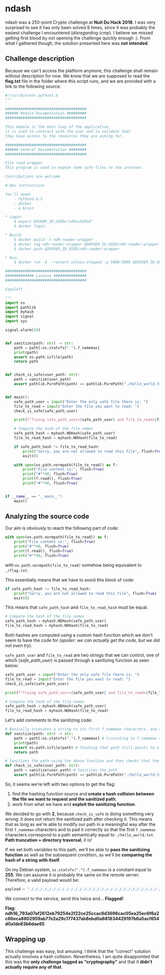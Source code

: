 # ndash

ndash was a 250-point Crypto challenge at **Nuit Du Hack 2018**. I was very surprised to see it has only been solved 8 times, since it was probably the easiest challenge I encountered (*disregarding icmp*). I believe we missed getting first blood by not opening the challenge quickly enough :). From what I gathered though, the solution presented here was **not intended**.

## Challenge description

Because we can't access the platform anymore, this challenge shall remain without description for now.
We know that we are supposed to read the **flag.txt** file in the folder where this script runs, and we are provided with a link to the following source:

```python
#!/usr/bin/env python3.6
"""

#####################################
###### Module Documentation #########
#####################################

This module is the main loop of the application,
it is used to interact with the user and to validate that
they have access to the resources they are asking for.

#####################################
###### General Documentation ########
#####################################

File read wrapper.
This program is used to expose some safe files to the internet.

Contributions are welcome.

# Dev instructions

You'll need:
    - Python3.6.5
    - docker
    - a brain

* Login:
    $ export DOCKER_ID_USER="ndhovh2018"
    $ docker login

* Build:
    $ docker build -t ndh-reader-wrapper .
    $ docker tag ndh-reader-wrapper $DOCKER_ID_USER/ndh-reader-wrapper
    $ docker push $DOCKER_ID_USER/ndh-reader-wrapper

* Run:
    $ docker run -d --restart unless-stopped -p 5000:5000 $DOCKER_ID_USER/ndh-reader-wrapper

#####################################
############# License ###############
#####################################

Copyleft

"""
import os
import pathlib
import myhash
import signal
import sys

signal.alarm(20)


def sanitize(path: str) -> str:
    path = path[:os.statvfs(".").f_namemax]
    print(path)
    assert os.path.isfile(path)
    return path


def check_is_safe(user_path: str):
    path = sanitize(user_path)
    assert pathlib.PurePath(path) == pathlib.PurePath("./hello_world.txt")


def main():
    safe_path_user = input("Enter the only safe file there is: ")
    file_to_read = input("Enter the file you want to read: ")
    check_is_safe(safe_path_user)

    print(f"Trying safe_path_user={safe_path_user} and file_to_read={file_to_read}", file=sys.stderr)

    # Compute the hash of the file names
    safe_path_hash = myhash.NDHash(safe_path_user)
    file_to_read_hash = myhash.NDHash(file_to_read)

    if safe_path_hash != file_to_read_hash:
        print("Sorry, you are not allowed to read this file", flush=True)
        exit(0)

    with open(os.path.normpath(file_to_read)) as f:
        print("File content is:", flush=True)
        print("#"*40, flush=True)
        print(f.read(), flush=True)
        print("#"*40, flush=True)


if __name__ == "__main__":
    main()
```

## Analyzing the source code

Our aim is obviously to reach the following part of code:

```python
with open(os.path.normpath(file_to_read)) as f:
	print("File content is:", flush=True)
	print("#"*40, flush=True)
	print(f.read(), flush=True)
	print("#"*40, flush=True)
```

with `os.path.normpath(file_to_read)` somehow being equivalent to `./flag.txt`.
 
This essentially means that we have to avoid this block of code:

```python
if safe_path_hash != file_to_read_hash:
	print("Sorry, you are not allowed to read this file", flush=True)
	exit(0)
```

This means that `safe_path_hash` and `file_to_read_hash` must be equal.

```python
# Compute the hash of the file names
safe_path_hash = myhash.NDHash(safe_path_user)
file_to_read_hash = myhash.NDHash(file_to_read)
```

Both hashes are computed using a custom hash function which we don't seem to have the code for (*spoiler: we can actually get the code, but we did not even try*).

`safe_path_user` and `file_to_read` are two strings that we can control, one of which (*safe_path_user*) is passed through a sanitizing function as seen below:

```python
safe_path_user = input("Enter the only safe file there is: ")
file_to_read = input("Enter the file you want to read: ")
check_is_safe(safe_path_user)

print(f"Trying safe_path_user={safe_path_user} and file_to_read={file_to_read}", file=sys.stderr)

# Compute the hash of the file names
safe_path_hash = myhash.NDHash(safe_path_user)
file_to_read_hash = myhash.NDHash(file_to_read)
```

Let's add comments to the sanitizing code:

```python
# Basically truncates a string to its first f_namemax characters, and checks that the resulting file exists
def sanitize(path: str) -> str:
    path = path[:os.statvfs(".").f_namemax] # truncating to f_namemax characters
    print(path)
    assert os.path.isfile(path) # Checking that path still points to a valid file
    return path

# Sanitizes the path using the above function and then checks that the resulting path points to './hello_world.txt'
def check_is_safe(user_path: str):
    path = sanitize(user_path) # Sanitizes the path
    assert pathlib.PurePath(path) == pathlib.PurePath("./hello_world.txt") # Checks that it points to './hello_world.txt'
```

So, it seems we're left with two options to get the flag:

1. find the hashing function source and **create a hash collision between the file we want to request and the sanitized path**;
2. work from what we have and **exploit the sanitizing function**.

We decided to go with **2**, because `check_is_safe` is doing something very wrong: it does not return the sanitized path after checking it. This means that as long as we're able to modify our path in a meaningful way after the first `f_namemax` characters and to pad it correctly so that the first `f_namemax` characters correspond to a path semantically equal to `./hello_world.txt`. **Path truncation + directory traversal**, it is!

If we set both variables to this path, we'll be able to **pass the sanitizing function** as well as the subsequent condition, as we'll be **comparing the hash of a string with itself**.

On my Debian system, `os.statvfs(".").f_namemax` is a constant equal to **255**. We can assume it is probably the same on the remote server. Therefore, a valid payload would be:

```python
payload = "././././././././././././././././././././././././././././././././././././././././././././././././././././././././././././././././././././././././././././././././././././././././././././././././././././././././././././././././././././././././hello_world.txt/../flag.txt"
```

We connect to the service, send this twice and… **Flagged!**

**Flag: ndh16_793a07af2612eb79254e2f22ce25ccac8d3698cac05ea25ec6f6a2c66eca8802959ab77e2a29c177437ab8ebd0a681834429197b6a5acf654d0a1de83b6dae65**

## Wrapping up

This challenge was easy, but amusing. I think that the "correct" solution actually involves a hash collision. Nevertheless, I am quite disappointed that this was the **only challenge tagged as "cryptography"** and that it **didn't actually require any of that**.
